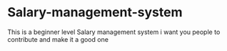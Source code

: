 # Salary-management-system
This is a beginner level Salary management system i want you people to contribute and make it a good one

